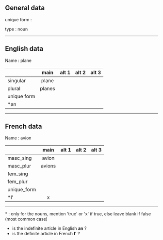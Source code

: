## General data

unique form :

type : noun

---

## English data

Name : plane

|             |  main  | alt 1 | alt 2 | alt 3 |
| :---------- | :----: | :---: | :---: | ----- |
| singular    | plane  |       |       |       |
| plural      | planes |       |       |       |
| unique form |        |       |       |       |
| \*an        |        |       |       |       |

---

## French data

Name : avion

|             |  main  | alt 1 | alt 2 | alt 3 |
| :---------- | :----: | :---: | :---: | :---: |
| masc_sing   | avion  |       |       |       |
| masc_plur   | avions |       |       |       |
| fem_sing    |        |       |       |       |
| fem_plur    |        |       |       |       |
| unique_form |        |       |       |       |
| \*l'        |   x    |       |       |       |

---

\* : only for the nouns, mention 'true' or 'x' if true, else leave blank if false (most common case)

- is the indefinite article in English **an** ?
- is the definite article in French **l'** ?
